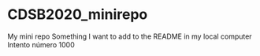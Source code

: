 # CDSB2020_minirepo
 My mini repo
Something I want to add to the README in my local computer
Intento número 1000